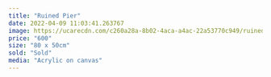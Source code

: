 ```yaml
---
title: "Ruined Pier"
date: 2022-04-09 11:03:41.263767
image: https://ucarecdn.com/c260a28a-8b02-4aca-a4ac-22a53770c949/ruined-pier.jpg
price: "600"
size: "80 x 50cm"
sold: "Sold"
media: "Acrylic on canvas"
---
```


